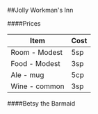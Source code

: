 ##Jolly Workman's Inn


####Prices

|Item|Cost|
|----|----|
|Room - Modest |5sp|
|Food - Modest |3sp|
|Ale - mug| 5cp|
|Wine - common|3sp|

####Betsy the Barmaid
